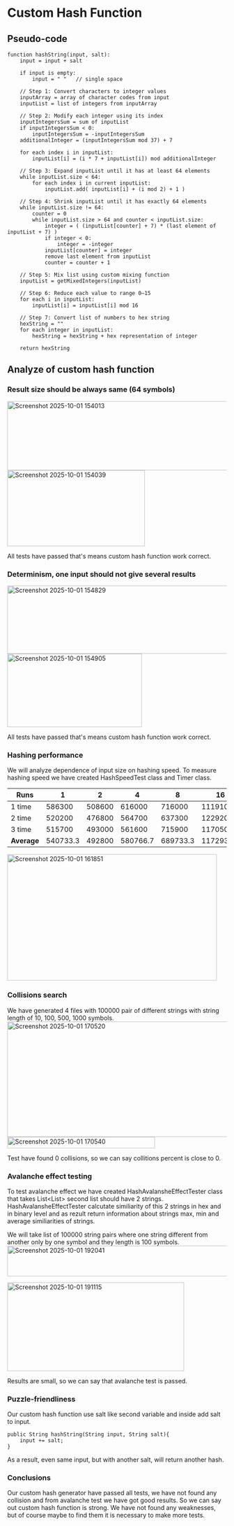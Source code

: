 # Custom Hash Function
## Pseudo-code
```
function hashString(input, salt):
    input = input + salt
    
    if input is empty:
        input = " "   // single space
    
    // Step 1: Convert characters to integer values
    inputArray = array of character codes from input
    inputList = list of integers from inputArray
    
    // Step 2: Modify each integer using its index
    inputIntegersSum = sum of inputList
    if inputIntegersSum < 0:
        inputIntegersSum = -inputIntegersSum
    additionalInteger = (inputIntegersSum mod 37) + 7
    
    for each index i in inputList:
        inputList[i] = (i * 7 + inputList[i]) mod additionalInteger
    
    // Step 3: Expand inputList until it has at least 64 elements
    while inputList.size < 64:
        for each index i in current inputList:
            inputList.add( inputList[i] + (i mod 2) + 1 )
    
    // Step 4: Shrink inputList until it has exactly 64 elements
    while inputList.size != 64:
        counter = 0
        while inputList.size > 64 and counter < inputList.size:
            integer = ( (inputList[counter] + 7) * (last element of inputList + 7) )
            if integer < 0:
                integer = -integer
            inputList[counter] = integer
            remove last element from inputList
            counter = counter + 1
    
    // Step 5: Mix list using custom mixing function
    inputList = getMixedIntegers(inputList)
    
    // Step 6: Reduce each value to range 0–15
    for each i in inputList:
        inputList[i] = inputList[i] mod 16
    
    // Step 7: Convert list of numbers to hex string
    hexString = ""
    for each integer in inputList:
        hexString = hexString + hex representation of integer
    
    return hexString
```

## Analyze of custom hash function
### Result size should be always same (64 symbols)

<img width="689" height="158" alt="Screenshot 2025-10-01 154013" src="https://github.com/user-attachments/assets/d161abcc-b905-4487-884c-f689d1bc4d6a" />

<img width="316" height="174" alt="Screenshot 2025-10-01 154039" src="https://github.com/user-attachments/assets/8152028e-c5aa-4ef6-a972-d13cc6e275b6" />

All tests have passed that's means custom hash function work correct.


### Determinism, one input should not give several results

<img width="559" height="156" alt="Screenshot 2025-10-01 154829" src="https://github.com/user-attachments/assets/8aef1dda-a8dd-4ee7-bcc0-40715c3cfec9" />

<img width="309" height="168" alt="Screenshot 2025-10-01 154905" src="https://github.com/user-attachments/assets/5131fa23-980a-47eb-ab28-78edcf616036" />

All tests have passed that's means custom hash function work correct.


### Hashing performance
We will analyze dependence of input size on hashing speed. To measure hashing speed we have created HashSpeedTest class and Timer class.

| Runs      | 1       | 2       | 4       | 8       | 16       | 32       | 64       | 128      | 256       | 512       |
|-----------|---------|---------|---------|---------|----------|----------|----------|----------|-----------|-----------|
| 1 time    | 586300  | 508600  | 616000  | 716000  | 1119100  | 1406600  | 2416900  | 4888000  | 8941300   | 9610100   |
| 2 time    | 520200  | 476800  | 564700  | 637300  | 1229200  | 1456200  | 2492200  | 4647100  | 8987800   | 9481600   |
| 3 time    | 515700  | 493000  | 561600  | 715900  | 1170500  | 1491900  | 2512800  | 5002300  | 9164600   | 9643000   |
| **Average** | 540733.3 | 492800  | 580766.7 | 689733.3 | 1172933.3 | 1451566.7 | 2473966.7 | 4845800  | 9031233.3 | 9578233.3 |

<img width="481" height="289" alt="Screenshot 2025-10-01 161851" src="https://github.com/user-attachments/assets/872144b3-c5f6-49bc-af98-0f3d1a24227e" />

### Collisions search
We have generated 4 files with 100000 pair of different strings with string length of 10, 100, 500, 1000 symbols. 
<img width="756" height="264" alt="Screenshot 2025-10-01 170520" src="https://github.com/user-attachments/assets/9e365f69-896f-4ae4-96ff-4763e154f0aa" />
<img width="339" height="26" alt="Screenshot 2025-10-01 170540" src="https://github.com/user-attachments/assets/ba67a336-74f5-4d85-85fc-2ab1ab7a65f9" />

Test have found 0 collisions, so we can say collitions percent is close to 0.

### Avalanche effect testing
To test avalanche effect we have created HashAvalansheEffectTester class that takes List<List<String>> second list should have 2 strings. HashAvalansheEffectTester calcutate similiarity of this 2 strings in hex and in binary level and as rezult return information about strings max, min and average similiarities of strings. 

We will take list of 100000 string pairs where one string different from another only by one symbol and they length is 100 symbols.
<img width="776" height="70" alt="Screenshot 2025-10-01 192041" src="https://github.com/user-attachments/assets/2eb5298c-8af5-4c7f-a45d-d09ff628e75b" />

<img width="406" height="203" alt="Screenshot 2025-10-01 191115" src="https://github.com/user-attachments/assets/ae582a3d-e8d0-4420-9244-a1debd88209e" />

Results are small, so we can say that avalanche test is passed. 

### Puzzle-friendliness
Our custom hash function use salt like second variable and inside add salt to input.
```
public String hashString(String input, String salt){
    input += salt;
}
```
As a result, even same input, but with another salt, will return another hash.

### Conclusions
Our custom hash generator have passed all tests, we have not found any collision and from avalanche test we have got good results. So we can say out custom hash function is strong.
We have not found any weaknesses, but of course maybe to find them it is necessary to make more tests.



